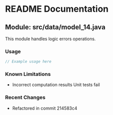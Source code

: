 # README Documentation

## Module: src/data/model_14.java

This module handles logic errors operations.

### Usage

```javascript
// Example usage here
```

### Known Limitations

- Incorrect computation results Unit tests fail

### Recent Changes

- Refactored in commit 214583c4
